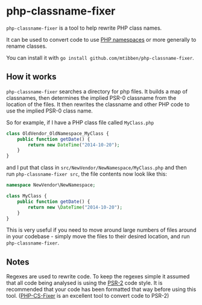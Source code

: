 # php-classname-fixer

`php-classname-fixer` is a tool to help rewrite PHP class names.

It can be used to convert code to use [PHP namespaces](http://php.net/manual/en/language.namespaces.php) or more generally to rename classes.

You can install it with `go install github.com/mtibben/php-classname-fixer`.

## How it works

`php-classname-fixer` searches a directory for php files. It builds a map of classnames, then determines the implied PSR-0 classname from the location of the files. It then rewrites the classname and other PHP code to use the implied PSR-0 class name.

So for example, if I have a PHP class file called `MyClass.php`
```php
class OldVendor_OldNamespace_MyClass {
    public function getDate() {
        return new DateTime("2014-10-20");
    }
}
```

and I put that class in `src/NewVendor/NewNamespace/MyClass.php` and then run `php-classname-fixer src`, the file contents now look like this:

```php
namespace NewVendor\NewNamespace;

class MyClass {
    public function getDate() {
        return new \DateTime("2014-10-20");
    }
}
```

This is very useful if you need to move around large numbers of files around in your codebase - simply move the files to their desired location, and run `php-classname-fixer`.

## Notes

Regexes are used to rewrite code. To keep the regexes simple it assumed that all code being analysed is using the [PSR-2](http://www.php-fig.org/psr/psr-2/) code style. It is recommended that your code has been formatted that way before using this tool. ([PHP-CS-Fixer](https://github.com/fabpot/PHP-CS-Fixer) is an excellent tool to convert code to PSR-2)
